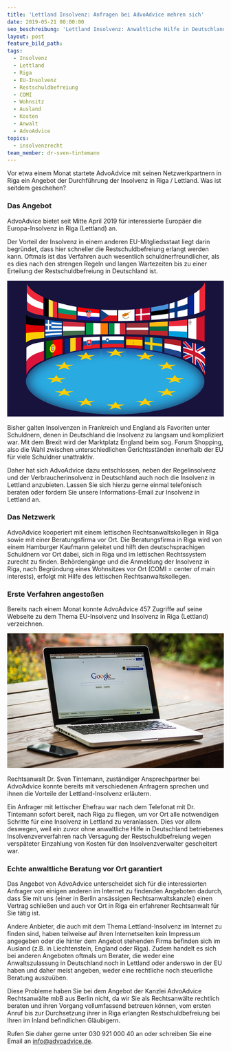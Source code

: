 ```yaml
---
title: 'Lettland Insolvenz: Anfragen bei AdvoAdvice mehren sich'
date: 2019-05-21 00:00:00
seo_beschreibung: 'Lettland Insolvenz: Anwaltliche Hilfe in Deutschland und Lettland sinnvoll'
layout: post
feature_bild_path:
tags:
  - Insolvenz
  - Lettland
  - Riga
  - EU-Insolvenz
  - Restschuldbefreiung
  - COMI
  - Wohnsitz
  - Ausland
  - Kosten
  - Anwalt
  - AdvoAdvice
topics:
  - insolvenzrecht
team_member: dr-sven-tintemann
---
```


Vor etwa einem Monat startete AdvoAdvice mit seinen Netzwerkpartnern in Riga ein Angebot der Durchf&uuml;hrung der Insolvenz in Riga / Lettland. Was ist seitdem geschehen?

### Das Angebot

AdvoAdvice bietet seit Mitte April 2019 f&uuml;r interessierte Europ&auml;er die Europa-Insolvenz in Riga (Lettland) an.

Der Vorteil der Insolvenz in einem anderen EU-Mitgliedsstaat liegt darin begr&uuml;ndet, dass hier schneller die Restschuldbefreiung erlangt werden kann. Oftmals ist das Verfahren auch wesentlich schuldnerfreundlicher, als es dies nach den strengen Regeln und langen Wartezeiten bis zu einer Erteilung der Restschuldbefreiung in Deutschland ist.

![Europäische Union - Bild Pixabay](/uploads/european-union-1328256-640.png "EU Insolvenz in Lettland")

Bisher galten Insolvenzen in Frankreich und England als Favoriten unter Schuldnern, denen in Deutschland die Insolvenz zu langsam und kompliziert war. Mit dem Brexit wird der Marktplatz England beim sog. Forum Shopping, also die Wahl zwischen unterschiedlichen Gerichtsst&auml;nden innerhalb der EU f&uuml;r viele Schuldner unattraktiv.

Daher hat sich AdvoAdvice dazu entschlossen, neben der Regelinsolvenz und der Verbraucherinsolvenz in Deutschland auch noch die Insolvenz in Lettland anzubieten. Lassen Sie sich hierzu gerne einmal telefonisch beraten oder fordern Sie unsere Informations-Email zur Insolvenz in Lettland an.

### Das Netzwerk

AdvoAdvice kooperiert mit einem lettischen Rechtsanwaltskollegen in Riga sowie mit einer Beratungsfirma vor Ort. Die Beratungsfirma in Riga wird von einem Hamburger Kaufmann geleitet und hilft den deutschsprachigen Schuldnern vor Ort dabei, sich in Riga und im lettischen Rechtssystem zurecht zu finden. Beh&ouml;rdeng&auml;nge und die Anmeldung der Insolvenz in Riga, nach Begr&uuml;ndung eines Wohnsitzes vor Ort (COMI = center of main interests), erfolgt mit Hilfe des lettischen Rechtsanwaltskollegen.

### Erste Verfahren angesto&szlig;en

Bereits nach einem Monat konnte AdvoAdvice 457 Zugriffe auf seine Webseite zu dem Thema EU-Insolvenz und Insolvenz in Riga (Lettland) verzeichnen.

![Google Zugriffe - Foto Pixabay](/uploads/mac-459196-640.jpg "Viele Zugriffe auf AdvoAdvice Blog")

Rechtsanwalt Dr. Sven Tintemann, zust&auml;ndiger Ansprechpartner bei AdvoAdvice konnte bereits mit verschiedenen Anfragern sprechen und ihnen die Vorteile der Lettland-Insolvenz erl&auml;utern.

Ein Anfrager mit lettischer Ehefrau war nach dem Telefonat mit Dr. Tintemann sofort bereit, nach Riga zu fliegen, um vor Ort alle notwendigen Schritte f&uuml;r eine Insolvenz in Lettland zu veranlassen. Dies vor allem deswegen, weil ein zuvor ohne anwaltliche Hilfe in Deutschland betriebenes Insolvenzververfahren nach Versagung der Restschuldbefreiung wegen versp&auml;teter Einzahlung von Kosten f&uuml;r den Insolvenzverwalter gescheitert war.

### Echte anwaltliche Beratung vor Ort garantiert

Das Angebot von AdvoAdvice unterscheidet sich f&uuml;r die interessierten Anfrager von einigen anderen im Internet zu findenden Angeboten dadurch, dass Sie mit uns (einer in Berlin ans&auml;ssigen Rechtsanwaltskanzlei) einen Vertrag schlie&szlig;en und auch vor Ort in Riga ein erfahrener Rechtsanwalt f&uuml;r Sie t&auml;tig ist.

Andere Anbieter, die auch mit dem Thema Lettland-Insolvenz im Internet zu finden sind, haben teilweise auf ihren Internetseiten kein Impressum angegeben oder die hinter dem Angebot stehenden Firma befinden sich im Ausland (z.B. in Liechtenstein, England oder Riga). Zudem handelt es sich bei anderen Angeboten oftmals um Berater, die weder eine Anwaltszulassung in Deutschland noch in Lettland oder anderswo in der EU haben und daher meist angeben, weder eine rechtliche noch steuerliche Beratung auszu&uuml;ben.

Diese Probleme haben Sie bei dem Angebot der Kanzlei AdvoAdvice Rechtsanw&auml;lte mbB aus Berlin nicht, da wir Sie als Rechtsanw&auml;lte rechtlich beraten und ihren Vorgang vollumfassend betreuen k&ouml;nnen, vom ersten Anruf bis zur Durchsetzung ihrer in Riga erlangten Restschuldbefreiung bei Ihren im Inland befindlichen Gl&auml;ubigern.

Rufen Sie daher gerne unter 030 921 000 40 an oder schreiben Sie eine Email an info@advoadvice.de.

&nbsp;

&nbsp;